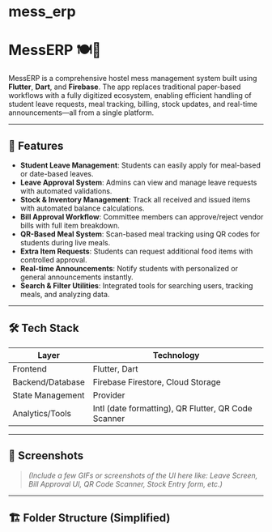 # mess_erp

# MessERP 🍽️📲

MessERP is a comprehensive hostel mess management system built using **Flutter**, **Dart**, and **Firebase**. The app replaces traditional paper-based workflows with a fully digitized ecosystem, enabling efficient handling of student leave requests, meal tracking, billing, stock updates, and real-time announcements—all from a single platform.

---

## 🚀 Features

- **Student Leave Management**: Students can easily apply for meal-based or date-based leaves.
- **Leave Approval System**: Admins can view and manage leave requests with automated validations.
- **Stock & Inventory Management**: Track all received and issued items with automated balance calculations.
- **Bill Approval Workflow**: Committee members can approve/reject vendor bills with full item breakdown.
- **QR-Based Meal System**: Scan-based meal tracking using QR codes for students during live meals.
- **Extra Item Requests**: Students can request additional food items with controlled approval.
- **Real-time Announcements**: Notify students with personalized or general announcements instantly.
- **Search & Filter Utilities**: Integrated tools for searching users, tracking meals, and analyzing data.

---

## 🛠️ Tech Stack

| Layer               | Technology                  |
|--------------------|-----------------------------|
| Frontend           | Flutter, Dart               |
| Backend/Database   | Firebase Firestore, Cloud Storage |
| State Management   | Provider                    |
| Analytics/Tools    | Intl (date formatting), QR Flutter, QR Code Scanner |

---

## 📸 Screenshots

> *(Include a few GIFs or screenshots of the UI here like: Leave Screen, Bill Approval UI, QR Code Scanner, Stock Entry form, etc.)*

---

## 🏗️ Folder Structure (Simplified)

